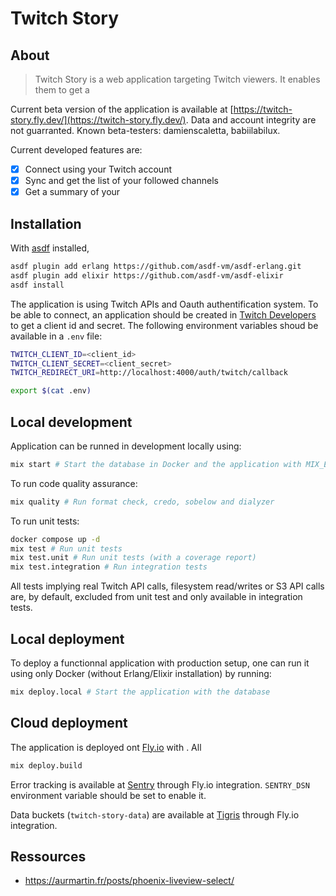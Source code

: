 # Twitch Story

## About

> Twitch Story is a web application targeting Twitch viewers. It enables them to get a 

Current beta version of the application is available at [https://twitch-story.fly.dev/](https://twitch-story.fly.dev/). Data and account integrity are not guarranted. Known beta-testers: damienscaletta, babiilabilux.

Current developed features are:

- [x] Connect using your Twitch account
- [x] Sync and get the list of your followed channels
- [x] Get a summary of your

## Installation

With [asdf](https://asdf-vm.com/) installed,

```bash
asdf plugin add erlang https://github.com/asdf-vm/asdf-erlang.git
asdf plugin add elixir https://github.com/asdf-vm/asdf-elixir
asdf install
```

The application is using Twitch APIs and Oauth authentification system. To be able to connect, an application should be created in [Twitch Developers](https://dev.twitch.tv/console) to get a client id and secret. The following environment variables shoud be available in a `.env` file:

```bash
TWITCH_CLIENT_ID=<client_id>
TWITCH_CLIENT_SECRET=<client_secret>
TWITCH_REDIRECT_URI=http://localhost:4000/auth/twitch/callback
```

```bash
export $(cat .env)
```

## Local development

Application can be runned in development locally using:

```bash
mix start # Start the database in Docker and the application with MIX_ENV=dev
```

To run code quality assurance:

```bash
mix quality # Run format check, credo, sobelow and dialyzer
```

To run unit tests:

```bash
docker compose up -d
mix test # Run unit tests
mix test.unit # Run unit tests (with a coverage report)
mix test.integration # Run integration tests
```

All tests implying real Twitch API calls, filesystem read/writes or S3 API calls are, by default, excluded from unit test and only available in integration tests.

## Local deployment

To deploy a functionnal application with production setup, one can run it using only Docker (without Erlang/Elixir installation) by running:

```bash
mix deploy.local # Start the application with the database
```

## Cloud deployment

The application is deployed ont [Fly.io](https://fly.io/) with . All 

```bash
mix deploy.build
```

Error tracking is available at [Sentry](https://maxime-janvier.sentry.io/projects/) through Fly.io integration. `SENTRY_DSN` environment variable should be set to enable it.

Data buckets (`twitch-story-data`) are available at [Tigris](https://console.tigris.dev/flyio_6x3wkn12kqwmqvop/buckets) through Fly.io integration.

## Ressources

- https://aurmartin.fr/posts/phoenix-liveview-select/
